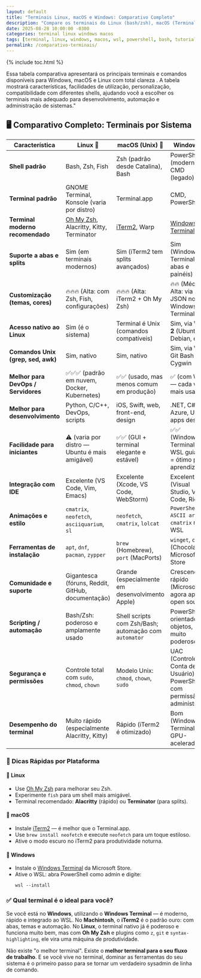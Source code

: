 ```yaml
---
layout: default
title: "Terminais Linux, macOS e Windows: Comparativo Completo"
description: "Compare os terminais do Linux (bash/zsh), macOS (Terminal/iTerm) e Windows (CMD, PowerShell, WSL). Tabela clara para sysadmins e devs multiplataforma."
date: 2025-08-28 10:00:00 -0300
categories: terminal linux windows macos
tags: [terminal, linux, windows, macos, wsl, powershell, bash, tutorial]
permalink: /comparativo-terminais/
---
```


{% include toc.html %}


<section class="post-content">

<p>Essa tabela comparativa apresentará os principais terminais e comandos disponíveis para Windows, macOS e Linux com total clareza . A tabela mostrará características, facilidades de utilização, personalização, compatibilidade com diferentes shells, ajudando você a escolher os terminais mais adequado para desenvolvimento, automação e administração de sistemas."</p>



<h2>🖥️ Comparativo Completo: Terminais por Sistema</h2>

<table>
  <thead>
    <tr>
      <th>Característica</th>
      <th>Linux 🐧</th>
      <th>macOS (Unix) 🍏</th>
      <th>Windows 💾</th>
    </tr>
  </thead>
  <tbody>
    <tr>
      <td><strong>Shell padrão</strong></td>
      <td>Bash, Zsh, Fish</td>
      <td>Zsh (padrão desde Catalina), Bash</td>
      <td>PowerShell (moderno), CMD (legado)</td>
    </tr>
    <tr>
      <td><strong>Terminal padrão</strong></td>
      <td>GNOME Terminal, Konsole (varia por distro)</td>
      <td>Terminal.app</td>
      <td>CMD, PowerShell</td>
    </tr>
    <tr>
      <td><strong>Terminal moderno recomendado</strong></td>
      <td><a href="https://ohmyz.sh">Oh My Zsh</a>, Alacritty, Kitty, Terminator</td>
      <td><a href="https://iterm2.com">iTerm2</a>, Warp</td>
      <td><a href="https://aka.ms/terminal">Windows Terminal</a></td>
    </tr>
    <tr>
      <td><strong>Suporte a abas e splits</strong></td>
      <td>Sim (em terminais modernos)</td>
      <td>Sim (iTerm2 tem splits avançados)</td>
      <td>Sim (Windows Terminal tem abas e painéis)</td>
    </tr>
    <tr>
      <td><strong>Customização (temas, cores)</strong></td>
      <td>🔥🔥🔥 (Alta: com Zsh, Fish, configurações)</td>
      <td>🔥🔥🔥 (Alta: iTerm2 + Oh My Zsh)</td>
      <td>🔥🔥 (Média-Alta: via JSON no Windows Terminal)</td>
    </tr>
    <tr>
      <td><strong>Acesso nativo ao Linux</strong></td>
      <td>Sim (é o sistema)</td>
      <td>Terminal é Unix (comandos compatíveis)</td>
      <td>Sim, via <strong>WSL 2</strong> (Ubuntu, Debian, etc)</td>
    </tr>
    <tr>
      <td><strong>Comandos Unix (grep, sed, awk)</strong></td>
      <td>Sim, nativo</td>
      <td>Sim, nativo</td>
      <td>Sim, via WSL, Git Bash ou Cygwin</td>
    </tr>
    <tr>
      <td><strong>Melhor para DevOps / Servidores</strong></td>
      <td>✅✅✅ (padrão em nuvem, Docker, Kubernetes)</td>
      <td>✅✅ (usado, mas menos comum em produção)</td>
      <td>✅ (com WSL — cada vez mais usado)</td>
    </tr>
    <tr>
      <td><strong>Melhor para desenvolvimento</strong></td>
      <td>Python, C/C++, DevOps, scripts</td>
      <td>iOS, Swift, web, front-end, design</td>
      <td>.NET, C#, Azure, Unity, apps desktop</td>
    </tr>
    <tr>
      <td><strong>Facilidade para iniciantes</strong></td>
      <td>⚠️ (varia por distro — Ubuntu é mais amigável)</td>
      <td>✅✅ (GUI + terminal elegante e estável)</td>
      <td>✅✅ (Windows Terminal + WSL guiado = ótimo para aprendizado)</td>
    </tr>
    <tr>
      <td><strong>Integração com IDE</strong></td>
      <td>Excelente (VS Code, Vim, Emacs)</td>
      <td>Excelente (Xcode, VS Code, WebStorm)</td>
      <td>Excelente (Visual Studio, VS Code, Rider)</td>
    </tr>
    <tr>
      <td><strong>Animações e estilo</strong></td>
      <td><code>cmatrix</code>, <code>neofetch</code>, <code>asciiquarium</code>, <code>sl</code></td>
      <td><code>neofetch</code>, <code>cmatrix</code>, <code>lolcat</code></td>
      <td><code>PowerShell + ASCII art</code>, <code>cmatrix</code> no WSL</td>
    </tr>
    <tr>
      <td><strong>Ferramentas de instalação</strong></td>
      <td><code>apt</code>, <code>dnf</code>, <code>pacman</code>, <code>zypper</code></td>
      <td><code>brew</code> (Homebrew), <code>port</code> (MacPorts)</td>
      <td><code>winget</code>, <code>choco</code> (Chocolatey), Microsoft Store</td>
    </tr>
    <tr>
      <td><strong>Comunidade e suporte</strong></td>
      <td>Gigantesca (fóruns, Reddit, GitHub, documentação)</td>
      <td>Grande (especialmente em desenvolvimento Apple)</td>
      <td>Crescendo rápido (Microsoft agora apoia open source)</td>
    </tr>
    <tr>
      <td><strong>Scripting / automação</strong></td>
      <td>Bash/Zsh: poderoso e amplamente usado</td>
      <td>Shell scripts com Zsh/Bash; automação com <code>automator</code></td>
      <td>PowerShell: orientado a objetos, muito poderoso</td>
    </tr>
    <tr>
      <td><strong>Segurança e permissões</strong></td>
      <td>Controle total com <code>sudo</code>, <code>chmod</code>, <code>chown</code></td>
      <td>Modelo Unix: <code>chmod</code>, <code>chown</code>, <code>sudo</code></td>
      <td>UAC (Controle de Conta de Usuário), PowerShell com permissão de administrador</td>
    </tr>
    <tr>
      <td><strong>Desempenho do terminal</strong></td>
      <td>Muito rápido (especialmente Alacritty, Kitty)</td>
      <td>Rápido (iTerm2 é otimizado)</td>
      <td>Bom (Windows Terminal é GPU-acelerado)</td>
    </tr>
  </tbody>
</table>

<h3>🔧 Dicas Rápidas por Plataforma</h3>

<h4>🐧 Linux</h4>
<ul>
  <li>Use <a href="https://ohmyz.sh">Oh My Zsh</a> para melhorar seu Zsh.</li>
  <li>Experimente <code>fish</code> para um shell mais amigável.</li>
  <li>Terminal recomendado: <strong>Alacritty</strong> (rápido) ou <strong>Terminator</strong> (para splits).</li>
</ul>

<h4>🍏 macOS</h4>
<ul>
  <li>Instale <a href="https://iterm2.com">iTerm2</a> — é melhor que o Terminal.app.</li>
  <li>Use <code>brew install neofetch</code> e execute <code>neofetch</code> para um toque estiloso.</li>
  <li>Ative o modo escuro no iTerm2 para produtividade noturna.</li>
</ul>

<h4>💾 Windows</h4>
<ul>
  <li>Instale o <a href="https://aka.ms/terminal">Windows Terminal</a> da Microsoft Store.</li>
  <li>Ative o WSL: abra PowerShell como admin e digite:
    <pre><code>wsl --install</code></pre>
  </li>
</ul>




<h3>✅ Qual terminal é o ideal para você?</h3>

<p>Se você está no <strong>Windows</strong>, utilizando o <strong>Windows Terminal</strong> — é moderno, rápido e integrado ao WSL.  
No <strong>Machintosh</strong>, o <strong>iTerm2</strong> é o padrão ouro: com abas, temas e automação.  
No <strong>Linux</strong>, o terminal nativo já é poderoso e funciona muito bem, mas com <strong>Oh My Zsh</strong> e plugins como <code>z</code>, <code>git</code> e <code>syntax-highlighting</code>, ele vira uma máquina de produtividade.</p>

<p>Não existe "o melhor terminal". Existe o <strong>melhor terminal para o seu fluxo de trabalho</strong>.  
E se você vive no terminal, dominar as ferramentas do seu sistema é o primeiro passo para se tornar um verdadeiro sysadmin de linha de comando.</p>






